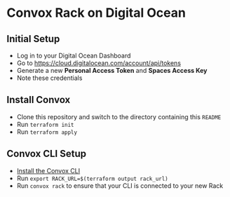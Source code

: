 # Convox Rack on Digital Ocean

## Initial Setup

- Log in to your Digital Ocean Dashboard
- Go to https://cloud.digitalocean.com/account/api/tokens
- Generate a new **Personal Access Token** and **Spaces Access Key**
- Note these credentials

## Install Convox

- Clone this repository and switch to the directory containing this `README`
- Run `terraform init`
- Run `terraform apply`

## Convox CLI Setup

- [Install the Convox CLI](https://docs.convox.com/introduction/installation)
- Run `export RACK_URL=$(terraform output rack_url)`
- Run `convox rack` to ensure that your CLI is connected to your new Rack
